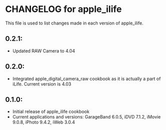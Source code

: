 # CHANGELOG for apple_ilife

This file is used to list changes made in each version of apple_ilife.

## 0.2.1: 

* Updated RAW Camera to 4.04

## 0.2.0:

* Integrated apple_digital_camera_raw cookbook as it is actually a part of iLife.  Current version is 4.03

## 0.1.0:

* Initial release of apple_ilife cookbook
* Current applications and versions: GarageBand 6.0.5, iDVD 7.1.2, iMovie 9.0.8, iPhoto 9.4.2, iWeb 3.0.4